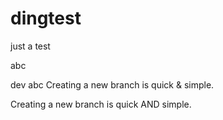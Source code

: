 # dingtest
just a test

abc

dev abc
Creating a new branch is quick & simple.

Creating a new branch is quick AND simple.

